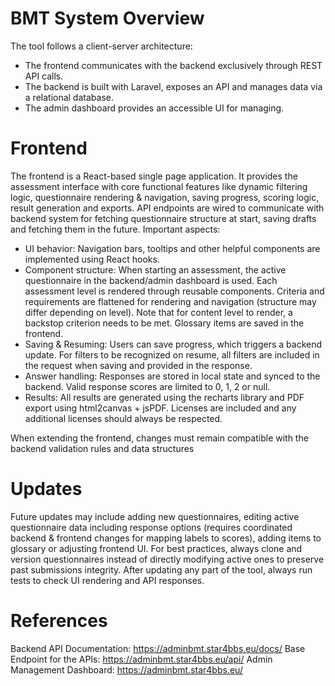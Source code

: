 # BMT System Overview

The tool follows a client-server architecture:

- The frontend communicates with the backend exclusively through REST API calls. 
- The backend is built with Laravel, exposes an API and manages data via a relational database.
- The admin dashboard provides an accessible UI for managing.

# Frontend

The frontend is a React-based single page application. It provides the assessment interface with core functional features like dynamic filtering logic, questionnaire rendering & navigation, saving progress, scoring logic, result generation and exports. API endpoints are wired to communicate with backend system for fetching questionnaire structure at start, saving drafts and fetching them in the future. Important aspects:

- UI behavior: Navigation bars, tooltips and other helpful components are implemented using React hooks.
- Component structure: When starting an assessment, the active questionnaire in the backend/admin dashboard is used. Each assessment level is rendered through reusable components. Criteria and requirements are flattened for rendering and navigation (structure may differ depending on level). Note that for content level to render, a backstop criterion needs to be met. Glossary items are saved in the frontend.
- Saving & Resuming: Users can save progress, which triggers a backend update. For filters to be recognized on resume, all filters are included in the request when saving and provided in the response.
- Answer handling: Responses are stored in local state and synced to the backend. Valid response scores are limited to 0, 1, 2 or null.
- Results: All results are generated using the recharts library and PDF export using html2canvas + jsPDF. Licenses are included and any additional licenses should always be respected.

When extending the frontend, changes must remain compatible with the backend validation rules and data structures

# Updates

Future updates may include adding new questionnaires, editing active questionnaire data including response options (requires coordinated backend & frontend changes for mapping labels to scores), adding items to glossary or adjusting frontend UI. 
For best practices, always clone and version questionnaires instead of directly modifying active ones to preserve past submissions integrity. After updating any part of the tool, always run tests to check UI rendering and API responses.

# References
Backend API Documentation: https://adminbmt.star4bbs.eu/docs/
Base Endpoint for the APIs: https://adminbmt.star4bbs.eu/api/
Admin Management Dashboard: https://adminbmt.star4bbs.eu/
